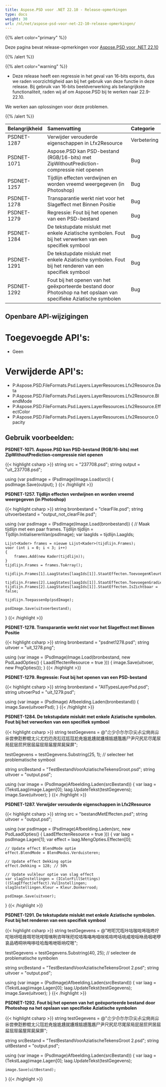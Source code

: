 ```yaml
---
title: Aspose.PSD voor .NET 22.10 - Release-opmerkingen
type: docs
weight: 30
url: /nl/net/aspose-psd-voor-net-22-10-release-opmerkingen/
---
```


{{% alert color="primary" %}}

Deze pagina bevat release-opmerkingen voor [Aspose.PSD voor .NET 22.10](https://www.nuget.org/packages/Aspose.PSD/)

{{% /alert %}}

{{% alert color="warning" %}}

- Deze release heeft een regressie in het geval van 16-bits exports, dus we raden voorzichtigheid aan bij het gebruik van deze functie in deze release.
Bij gebruik van 16-bits beeldverwerking als belangrijkste functionaliteit, raden wij af om Aspose.PSD bij te werken naar 22.9-22.10.

We werken aan oplossingen voor deze problemen.

{{% /alert %}}

|**Belangrijkheid**|**Samenvatting**|**Categorie**|
| :- | :- | :- |
|PSDNET-1287|Verwijder verouderde eigenschappen in Lfx2Resource|Verbetering|
|PSDNET-1071|Aspose.PSD kan PSD-bestand (RGB/16-bits) met ZipWithoutPrediction-compressie niet openen|Bug|
|PSDNET-1257|Tijdlijn effecten verdwijnen en worden vreemd weergegeven (in Photoshop)|Bug|
|PSDNET-1278|Transparantie werkt niet voor het Slageffect met Binnen Positie|Bug|
|PSDNET-1279|Regressie: Fout bij het openen van een PSD-bestand|Bug|
|PSDNET-1284|De tekstupdate mislukt met enkele Aziatische symbolen. Fout bij het verwerken van een specifiek symbool|Bug|
|PSDNET-1291|De tekstupdate mislukt met enkele Aziatische symbolen. Fout bij het renderen van een specifiek symbool|Bug|
|PSDNET-1292|Fout bij het openen van het geëxporteerde bestand door Photoshop na het opslaan van specifieke Aziatische symbolen|Bug|


## **Openbare API-wijzigingen**
# **Toegevoegde API's:**
- Geen


# **Verwijderde API's:**
- P:Aspose.PSD.FileFormats.Psd.Layers.LayerResources.Lfx2Resource.Data
- P:Aspose.PSD.FileFormats.Psd.Layers.LayerResources.Lfx2Resource.BlendMode
- P:Aspose.PSD.FileFormats.Psd.Layers.LayerResources.Lfx2Resource.EffectColor
- P:Aspose.PSD.FileFormats.Psd.Layers.LayerResources.Lfx2Resource.Opacity


## **Gebruik voorbeelden:**

**PSDNET-1071. Aspose.PSD kan PSD-bestand (RGB/16-bits) met ZipWithoutPrediction-compressie niet openen**

{{< highlight csharp >}}
string src = "237708.psd";
string output = "uit_237708.psd";

using (var psdImage = (PsdImage)Image.Load(src))
{
    psdImage.Save(output);
}
{{< /highlight >}}

**PSDNET-1257. Tijdlijn effecten verdwijnen en worden vreemd weergegeven (in Photoshop)**

{{< highlight csharp >}}
string bronbestand = "clearFile.psd";
string uitvoerbestand = "output_not_clearFile.psd";

using (var psdImage = (PsdImage)Image.Load(bronbestand))
{
    // Maak tijdlijn met een paar frames.
    Tijdlijn tijdlijn = Tijdlijn.InitialiserenVan(psdImage);
    var laagIds = tijdlijn.LaagIds;

    Lijst<Kader> frames = nieuwe Lijst<Kader>(tijdlijn.Frames);
    voor (int i = 0; i < 3; i++)
    {
        frames.Add(new Kader(tijdlijn));
    }
    tijdlijn.Frames = frames.ToArray();

    tijdlijn.Frames[1].LaagStates[laagIds[1]].StaatEffecten.ToevoegenKleurOverlay();

    tijdlijn.Frames[2].LaagStates[laagIds[1]].StaatEffecten.ToevoegenGradientOverlay();
    tijdlijn.Frames[2].LaagStates[laagIds[1]].StaatEffecten.IsZichtbaar = false;

    tijdlijn.ToepassenOp(psdImage);

    psdImage.Save(uitvoerbestand);
}
{{< /highlight >}}

**PSDNET-1278. Transparantie werkt niet voor het Slageffect met Binnen Positie**

{{< highlight csharp >}}
string bronbestand = "psdnet1278.psd";
string uitvoer = "uit_1278.png";

using (var image = (PsdImage)Image.Load(bronbestand, new PsdLaadOpties() { LaadEffectenResource = true }))
{
    image.Save(uitvoer, new PngOpties());
}
{{< /highlight >}}

**PSDNET-1279. Regressie: Fout bij het openen van een PSD-bestand**

{{< highlight csharp >}}
string bronbestand = "AllTypesLayerPsd.psd";
string uitvoerPsd = "uit_1279.psd";

using (var image = (PsdImage) Afbeelding.Laden(bronbestand))
{
    image.Save(uitvoerPsd);
}
{{< /highlight >}}

**PSDNET-1284. De tekstupdate mislukt met enkele Aziatische symbolen. Fout bij het verwerken van een specifiek symbool**

{{< highlight csharp >}}
string testGegevens = @"尐少尒尓尔尕尖尗尘尙尚尛尜尝尞尟尠尡尢尣尤尥尦尧尨尩尪尫尬尭尮尯尰就尲尳尴尵尶尷尸尹尺尻尼尽尾尿局屁层屃屄居屆屇屈屉届屋屌屍屎屏";

testGegevens = testGegevens.Substring(25, 1); // selecteer het problematische symbool

string srcBestand = "TestBestandVoorAziatischeTekensGroot.psd";
string uitvoer = "output.psd";

using (var image = (PsdImage)Afbeelding.Laden(srcBestand))
{
    var laag = (TekstLaag)image.Lagen[0];
    laag.UpdateTekst(testGegevens);
    image.Save(uitvoer);
}
{{< /highlight >}}

**PSDNET-1287. Verwijder verouderde eigenschappen in Lfx2Resource**

{{< highlight csharp >}}
string src = "bestandMetEffecten.psd";
string uitvoer = "output.psd";

using (var psdImage = (PsdImage)Afbeelding.Laden(src, new PsdLaadOpties() { LaadEffectenResource = true }))
{
    var laag = psdImage.Lagen[1];
    var effect = laag.MengOpties.Effecten[0];

    // Update effect BlendMode optie
    effect.BlendMode = BlendModus.Verduisteren;

    // Update effect Dekking optie
    effect.Dekking = 128; // 50%

    // Update vulkleur optie van slag effect
    var slagInstellingen = (IColorFillSettings)((SlagEffect)effect).VulInstellingen;
    slagInstellingen.Kleur = Kleur.Donkerrood;

    psdImage.Save(uitvoer);
}
{{< /highlight >}}

**PSDNET-1291. De tekstupdate mislukt met enkele Aziatische symbolen. Fout bij het renderen van een specifiek symbool**

{{< highlight csharp >}}
string testGegevens = @"咐咑咒咓咔咕咖咗咘咙咚咛咜咝咞咟咠咡咢咣咤咥咦咧咨咩咪咫咬咭咮咯咰咱咲咳咴咵咶咷咸咹咺咻咼咽咾咿 
哀品哂哃哄哅哆哇哈哉哊哋哌响哎哏";

testGegevens = testGegevens.Substring(40, 25); // selecteer de problematische symbolen

string srcBestand = "TestBestandVoorAziatischeTekensGroot 2.psd";
string uitvoer = "output.psd";

using (var image = (PsdImage)Afbeelding.Laden(srcBestand))
{
    var laag = (TekstLaag)image.Lagen[0];
    laag.UpdateTekst(testGegevens);
    image.Save(uitvoer);
}
{{< /highlight >}}

**PSDNET-1292. Fout bij het openen van het geëxporteerde bestand door Photoshop na het opslaan van specifieke Aziatische symbolen**

{{< highlight csharp >}}
string testGegevens = @"尐少尒尓尔尕尖尗尘尙尚尛尜尝尞尟尠尡尢尣尫尬尭尮尯尰就尲尳尴尵尶尷尸尹尺尻尼尽尾尿局屁层屃屄居屆屇屈屉届屋屌屍屎屏";

string srcBestand = "TestBestandVoorAziatischeTekensGroot 2.psd";
string uitBestand = "output.psd";

using (var image = (PsdImage)Afbeelding.Laden(srcBestand))
{
    var laag = (TekstLaag)image.Lagen[0];
    laag.UpdateTekst(testGegevens);

    image.Save(uitBestand);
}
{{< /highlight >}}

